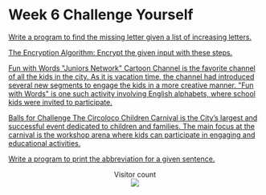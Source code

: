 # Week 6 Challenge Yourself

[Write a program to find the missing letter given a list of increasing letters.](https://github.com/atharva-narkhede/Python/blob/main/Week%206/Challenge%20Yourself/missing_letter.py)

[The Encryption Algorithm: Encrypt the given input with these steps.](https://github.com/atharva-narkhede/Python/blob/main/Week%206/Challenge%20Yourself/encryption.py)

[Fun with Words "Juniors Network" Cartoon Channel is the favorite channel of all the kids in the city. As it is vacation time, the channel had introduced several new segments to engage the kids in a more creative manner. "Fun with Words" is one such activity involving English alphabets, where school kids were invited to participate.](https://github.com/atharva-narkhede/Python/blob/main/Week%206/Challenge%20Yourself/fun_with_words.py)

[Balls for Challenge The Circoloco Children Carnival is the City’s largest and successful event dedicated to children and families. The main focus at the carnival is the workshop arena where kids can participate in engaging and educational activities.](https://github.com/atharva-narkhede/Python/blob/main/Week%206/Challenge%20Yourself/Balls_for_Challenge.py)

[Write a program to print the abbreviation for a given sentence.](https://github.com/atharva-narkhede/Python/blob/main/Week%206/Challenge%20Yourself/abbreviation.py)



<p align="center"> 
  Visitor count<br>
  <img src="https://profile-counter.glitch.me/atharva-narkhede-pythonw6cy/count.svg" />
</p>
